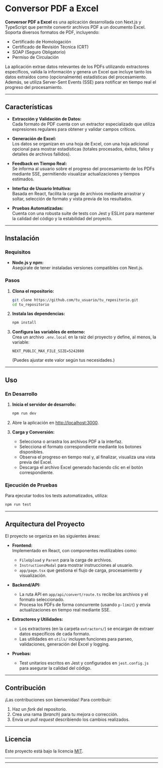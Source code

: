 

# Conversor PDF a Excel

**Conversor PDF a Excel** es una aplicación desarrollada con Next.js y TypeScript que permite convertir archivos PDF a un documento Excel. Soporta diversos formatos de PDF, incluyendo:

- Certificado de Homologación
- Certificado de Revisión Técnica (CRT)
- SOAP (Seguro Obligatorio)
- Permiso de Circulación

La aplicación extrae datos relevantes de los PDFs utilizando extractores específicos, valida la información y genera un Excel que incluye tanto los datos extraídos como (opcionalmente) estadísticas del procesamiento. Además, se utiliza Server-Sent Events (SSE) para notificar en tiempo real el progreso del procesamiento.

---

## Características

- **Extracción y Validación de Datos:**  
  Cada formato de PDF cuenta con un extractor especializado que utiliza expresiones regulares para obtener y validar campos críticos.

- **Generación de Excel:**  
  Los datos se organizan en una hoja de Excel, con una hoja adicional opcional para mostrar estadísticas (totales procesados, éxitos, fallos y detalles de archivos fallidos).

- **Feedback en Tiempo Real:**  
  Se informa al usuario sobre el progreso del procesamiento de los PDFs mediante SSE, permitiendo visualizar actualizaciones y tiempos estimados.

- **Interfaz de Usuario Intuitiva:**  
  Basada en React, facilita la carga de archivos mediante arrastrar y soltar, selección de formato y vista previa de los resultados.

- **Pruebas Automatizadas:**  
  Cuenta con una robusta suite de tests con Jest y ESLint para mantener la calidad del código y la estabilidad del proyecto.

---

## Instalación

### Requisitos

- **Node.js y npm:**  
  Asegúrate de tener instaladas versiones compatibles con Next.js.

### Pasos

1. **Clona el repositorio:**

   ```bash
   git clone https://github.com/tu_usuario/tu_repositorio.git
   cd tu_repositorio
   ```

2. **Instala las dependencias:**

   ```bash
   npm install
   ```

3. **Configura las variables de entorno:**  
   Crea un archivo `.env.local` en la raíz del proyecto y define, al menos, la variable:
   
   ```env
   NEXT_PUBLIC_MAX_FILE_SIZE=5242880
   ```
   
   (Puedes ajustar este valor según tus necesidades.)

---

## Uso

### En Desarrollo

1. **Inicia el servidor de desarrollo:**

   ```bash
   npm run dev
   ```

2. Abre la aplicación en [http://localhost:3000](http://localhost:3000).

3. **Carga y Conversión:**  
   - Selecciona o arrastra los archivos PDF a la interfaz.
   - Selecciona el formato correspondiente mediante los botones disponibles.
   - Observa el progreso en tiempo real y, al finalizar, visualiza una vista previa del Excel.
   - Descarga el archivo Excel generado haciendo clic en el botón correspondiente.

### Ejecución de Pruebas

Para ejecutar todos los tests automatizados, utiliza:

```bash
npm run test
```

---

## Arquitectura del Proyecto

El proyecto se organiza en las siguientes áreas:

- **Frontend:**  
  Implementado en React, con componentes reutilizables como:
  - `FileUpload` y `Parent` para la carga de archivos.
  - `InstructionsModal` para mostrar instrucciones al usuario.
  - `app/page.tsx` que gestiona el flujo de carga, procesamiento y visualización.

- **Backend/API:**  
  - La ruta API en `app/api/convert/route.ts` recibe los archivos y el formato seleccionado.
  - Procesa los PDFs de forma concurrente (usando `p-limit`) y envía actualizaciones en tiempo real mediante SSE.

- **Extractores y Utilidades:**  
  - Los extractores (en la carpeta `extractors/`) se encargan de extraer datos específicos de cada formato.
  - Las utilidades en `utils/` incluyen funciones para parseo, validaciones, generación del Excel y logging.

- **Pruebas:**  
  - Test unitarios escritos en Jest y configurados en `jest.config.js` para asegurar la calidad del código.

---

## Contribución

¡Las contribuciones son bienvenidas! Para contribuir:

1. Haz un _fork_ del repositorio.
2. Crea una rama (_branch_) para tu mejora o corrección.
3. Envía un _pull request_ describiendo los cambios realizados.

---

## Licencia

Este proyecto está bajo la licencia [MIT](LICENSE).

---

---
